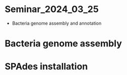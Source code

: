 # Seminar_2024_03_25
* Bacteria genome assembly and annotation

# Bacteria genome assembly

SPAdes installation
=
